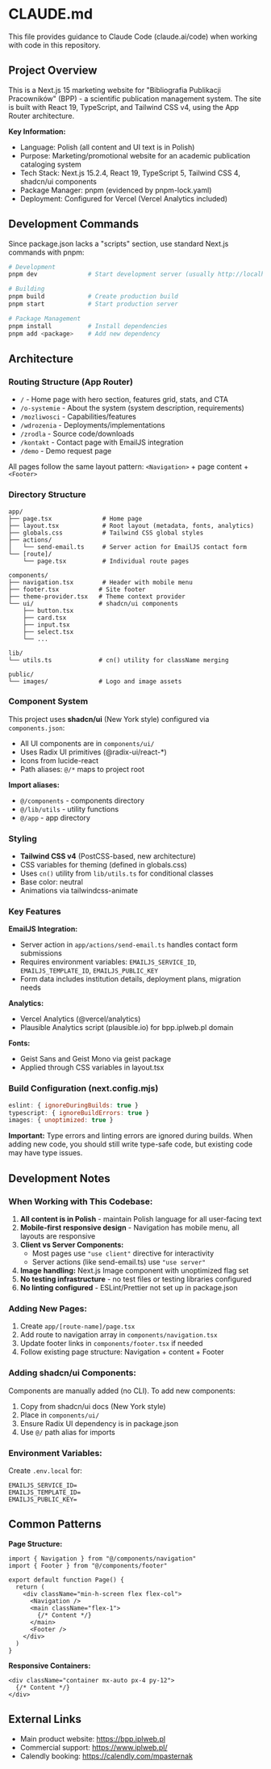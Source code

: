 # CLAUDE.md

This file provides guidance to Claude Code (claude.ai/code) when working with code in this repository.

## Project Overview

This is a Next.js 15 marketing website for "Bibliografia Publikacji Pracowników" (BPP) - a scientific publication management system. The site is built with React 19, TypeScript, and Tailwind CSS v4, using the App Router architecture.

**Key Information:**
- Language: Polish (all content and UI text is in Polish)
- Purpose: Marketing/promotional website for an academic publication cataloging system
- Tech Stack: Next.js 15.2.4, React 19, TypeScript 5, Tailwind CSS 4, shadcn/ui components
- Package Manager: pnpm (evidenced by pnpm-lock.yaml)
- Deployment: Configured for Vercel (Vercel Analytics included)

## Development Commands

Since package.json lacks a "scripts" section, use standard Next.js commands with pnpm:

```bash
# Development
pnpm dev              # Start development server (usually http://localhost:3000)

# Building
pnpm build            # Create production build
pnpm start            # Start production server

# Package Management
pnpm install          # Install dependencies
pnpm add <package>    # Add new dependency
```

## Architecture

### Routing Structure (App Router)
- `/` - Home page with hero section, features grid, stats, and CTA
- `/o-systemie` - About the system (system description, requirements)
- `/mozliwosci` - Capabilities/features
- `/wdrozenia` - Deployments/implementations
- `/zrodla` - Source code/downloads
- `/kontakt` - Contact page with EmailJS integration
- `/demo` - Demo request page

All pages follow the same layout pattern: `<Navigation>` + page content + `<Footer>`

### Directory Structure

```
app/
├── page.tsx              # Home page
├── layout.tsx            # Root layout (metadata, fonts, analytics)
├── globals.css           # Tailwind CSS global styles
├── actions/
│   └── send-email.ts     # Server action for EmailJS contact form
└── [route]/
    └── page.tsx          # Individual route pages

components/
├── navigation.tsx        # Header with mobile menu
├── footer.tsx           # Site footer
├── theme-provider.tsx   # Theme context provider
└── ui/                  # shadcn/ui components
    ├── button.tsx
    ├── card.tsx
    ├── input.tsx
    ├── select.tsx
    └── ...

lib/
└── utils.ts             # cn() utility for className merging

public/
└── images/              # Logo and image assets
```

### Component System

This project uses **shadcn/ui** (New York style) configured via `components.json`:
- All UI components are in `components/ui/`
- Uses Radix UI primitives (@radix-ui/react-*)
- Icons from lucide-react
- Path aliases: `@/*` maps to project root

**Import aliases:**
- `@/components` - components directory
- `@/lib/utils` - utility functions
- `@/app` - app directory

### Styling

- **Tailwind CSS v4** (PostCSS-based, new architecture)
- CSS variables for theming (defined in globals.css)
- Uses `cn()` utility from `lib/utils.ts` for conditional classes
- Base color: neutral
- Animations via tailwindcss-animate

### Key Features

**EmailJS Integration:**
- Server action in `app/actions/send-email.ts` handles contact form submissions
- Requires environment variables: `EMAILJS_SERVICE_ID`, `EMAILJS_TEMPLATE_ID`, `EMAILJS_PUBLIC_KEY`
- Form data includes institution details, deployment plans, migration needs

**Analytics:**
- Vercel Analytics (@vercel/analytics)
- Plausible Analytics script (plausible.io) for bpp.iplweb.pl domain

**Fonts:**
- Geist Sans and Geist Mono via geist package
- Applied through CSS variables in layout.tsx

### Build Configuration (next.config.mjs)

```javascript
eslint: { ignoreDuringBuilds: true }
typescript: { ignoreBuildErrors: true }
images: { unoptimized: true }
```

**Important:** Type errors and linting errors are ignored during builds. When adding new code, you should still write type-safe code, but existing code may have type issues.

## Development Notes

### When Working with This Codebase:

1. **All content is in Polish** - maintain Polish language for all user-facing text
2. **Mobile-first responsive design** - Navigation has mobile menu, all layouts are responsive
3. **Client vs Server Components:**
   - Most pages use `"use client"` directive for interactivity
   - Server actions (like send-email.ts) use `"use server"`
4. **Image handling:** Next.js Image component with unoptimized flag set
5. **No testing infrastructure** - no test files or testing libraries configured
6. **No linting configured** - ESLint/Prettier not set up in package.json

### Adding New Pages:

1. Create `app/[route-name]/page.tsx`
2. Add route to navigation array in `components/navigation.tsx`
3. Update footer links in `components/footer.tsx` if needed
4. Follow existing page structure: Navigation + content + Footer

### Adding shadcn/ui Components:

Components are manually added (no CLI). To add new components:
1. Copy from shadcn/ui docs (New York style)
2. Place in `components/ui/`
3. Ensure Radix UI dependency is in package.json
4. Use `@/` path alias for imports

### Environment Variables:

Create `.env.local` for:
```
EMAILJS_SERVICE_ID=
EMAILJS_TEMPLATE_ID=
EMAILJS_PUBLIC_KEY=
```

## Common Patterns

**Page Structure:**
```tsx
import { Navigation } from "@/components/navigation"
import { Footer } from "@/components/footer"

export default function Page() {
  return (
    <div className="min-h-screen flex flex-col">
      <Navigation />
      <main className="flex-1">
        {/* Content */}
      </main>
      <Footer />
    </div>
  )
}
```

**Responsive Containers:**
```tsx
<div className="container mx-auto px-4 py-12">
  {/* Content */}
</div>
```

## External Links

- Main product website: https://bpp.iplweb.pl
- Commercial support: https://www.iplweb.pl/
- Calendly booking: https://calendly.com/mpasternak
